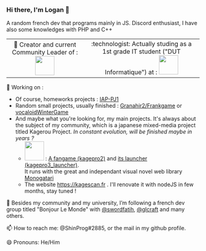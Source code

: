 ### Hi there, I'm Logan 👋

A random french dev that programs mainly in JS. Discord enthusiast, I have also some knowledges with PHP and C++

<table>
  <tr>
    <td align="center">
🔭 Creator and current Community Leader of :  
  <a href="https://kagescan.fr"><img src="https://kagescan.fr/res/img/logo.png" height="50px"></a>
    </td>
    <td align="center">
:technologist: Actually studing as a 1st grade IT student ("DUT Informatique") at :  
  <a href="https://www.iut.parisdescartes.fr"><img src="https://www.iut.parisdescartes.fr/wp-content/uploads/sites/3/2020/10/UniversiteParis_IUTParis-RdS.png" height="50px"></a>
    </td>
  </tr>
</table>

🌱 Working on :
  * Of course, homeworks projects : [IAP-PJ1](https://github.com/LoganTann/IAP-PJ1)
  * Random small projects, usually finished : [Granahir2/Frankgame](https://github.com/Granahir2/Frankgame) or [vocaloidWinterGame](https://github.com/LoganTann/vocaloidWinterGame)
  * And maybe what you're looking for, my main projects. It's always about the subject of my community, which is a japanese mixed-media project titled Kagerou Project. *In constant evolution, will be finished maybe in years ?*
    *  <img src="https://kagescan.fr/fangame/logo.png" height="50px"> : [A fangame (kagepro2)](https://github.com/LoganTann/kagepro2) and [its launcher (kagepro3_launcher)](https://github.com/LoganTann/kagepro2).  
    It runs with the great and independant visual novel web library [Monogatari](https://github.com/Monogatari/Monogatari)
    * The website https://kagescan.fr . I'll renovate it with nodeJS in few months, stay tuned !

👯 Besides my community and my university, I’m following a french dev group titled "Bonjour Le Monde" with [@swordfatih](https://github.com/swordfatih), [@glcraft](https://github.com/glcraft) and many others.

📫 How to reach me: @ShinProg#2885, or the mail in my github profile.

😄 Pronouns: He/Him

<!--⚡ Fun fact: ???-->
